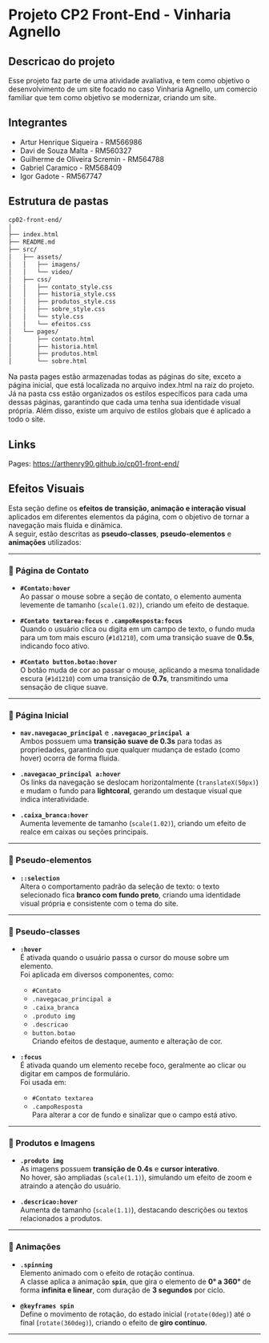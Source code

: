 # Projeto CP2 Front-End - Vinharia Agnello

## Descricao do projeto

Esse projeto faz parte de uma atividade avaliativa, e tem como objetivo o desenvolvimento de um site focado no caso Vinharia Agnello, um comercio familiar que tem como objetivo se modernizar, criando um site.

## Integrantes

- Artur Henrique Siqueira - RM566986
- Davi de Souza Malta - RM560327
- Guilherme de Oliveira Scremin - RM564788
- Gabriel Caramico - RM568409
- Igor Gadote - RM567747

## Estrutura de pastas

```bash
cp02-front-end/
│
├── index.html
├── README.md
├── src/
│   ├── assets/
│   │   ├── imagens/
│   │   └── video/
│   ├── css/
│   │   ├── contato_style.css
│   │   ├── historia_style.css
│   │   ├── produtos_style.css
│   │   ├── sobre_style.css
│   │   └── style.css
│   │   └── efeitos.css
│   └── pages/ 
│       ├── contato.html
│       ├── historia.html
│       ├── produtos.html
│       └── sobre.html
```

Na pasta pages estão armazenadas todas as páginas do site, exceto a página inicial, que está localizada no arquivo index.html na raiz do projeto. Já na pasta css estão organizados os estilos específicos para cada uma dessas páginas, garantindo que cada uma tenha sua identidade visual própria. Além disso, existe um arquivo de estilos globais que é aplicado a todo o site.

## Links

Pages: https://arthenry90.github.io/cp01-front-end/

## Efeitos Visuais

Esta seção define os **efeitos de transição, animação e interação visual** aplicados em diferentes elementos da página, com o objetivo de tornar a navegação mais fluida e dinâmica.  
A seguir, estão descritas as **pseudo-classes**, **pseudo-elementos** e **animações** utilizados:

---

### 🔹 Página de Contato

- **`#Contato:hover`**  
  Ao passar o mouse sobre a seção de contato, o elemento aumenta levemente de tamanho (`scale(1.02)`), criando um efeito de destaque.

- **`#Contato textarea:focus`** e **`.campoResposta:focus`**  
  Quando o usuário clica ou digita em um campo de texto, o fundo muda para um tom mais escuro (`#1d1210`), com uma transição suave de **0.5s**, indicando foco ativo.

- **`#Contato button.botao:hover`**  
  O botão muda de cor ao passar o mouse, aplicando a mesma tonalidade escura (`#1d1210`) com uma transição de **0.7s**, transmitindo uma sensação de clique suave.

---

### 🔹 Página Inicial

- **`nav.navegacao_principal`** e **`.navegacao_principal a`**  
  Ambos possuem uma **transição suave de 0.3s** para todas as propriedades, garantindo que qualquer mudança de estado (como hover) ocorra de forma fluida.

- **`.navegacao_principal a:hover`**  
  Os links da navegação se deslocam horizontalmente (`translateX(50px)`) e mudam o fundo para **lightcoral**, gerando um destaque visual que indica interatividade.

- **`.caixa_branca:hover`**  
  Aumenta levemente de tamanho (`scale(1.02)`), criando um efeito de realce em caixas ou seções principais.

---

### 🔹 Pseudo-elementos

- **`::selection`**  
  Altera o comportamento padrão da seleção de texto: o texto selecionado fica **branco com fundo preto**, criando uma identidade visual própria e consistente com o tema do site.

---

### 🔹 Pseudo-classes

- **`:hover`**  
  É ativada quando o usuário passa o cursor do mouse sobre um elemento.  
  Foi aplicada em diversos componentes, como:
  - `#Contato`
  - `.navegacao_principal a`
  - `.caixa_branca`
  - `.produto img`
  - `.descricao`
  - `button.botao`  
  Criando efeitos de destaque, aumento e alteração de cor.

- **`:focus`**  
  É ativada quando um elemento recebe foco, geralmente ao clicar ou digitar em campos de formulário.  
  Foi usada em:
  - `#Contato textarea`
  - `.campoResposta`  
  Para alterar a cor de fundo e sinalizar que o campo está ativo.

---

### 🔹 Produtos e Imagens

- **`.produto img`**  
  As imagens possuem **transição de 0.4s** e **cursor interativo**.  
  No hover, são ampliadas (`scale(1.1)`), simulando um efeito de zoom e atraindo a atenção do usuário.

- **`.descricao:hover`**  
  Aumenta de tamanho (`scale(1.1)`), destacando descrições ou textos relacionados a produtos.

---

### 🔹 Animações

- **`.spinning`**  
  Elemento animado com o efeito de rotação contínua.  
  A classe aplica a animação **`spin`**, que gira o elemento de **0° a 360°** de forma **infinita e linear**, com duração de **3 segundos** por ciclo.

- **`@keyframes spin`**  
  Define o movimento de rotação, do estado inicial (`rotate(0deg)`) até o final (`rotate(360deg)`), criando o efeito de **giro contínuo**.

---